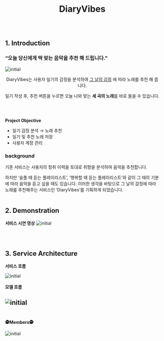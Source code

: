 <h1 align='center'>
      DiaryVibes
</h1>
<br></br>

## 1. Introduction

### “오늘 당신에게 딱 맞는 음악을 추천 해 드립니다.”

![initial](https://github.com/boostcampaitech5/level3_recsys_productserving-recsys-12/assets/97236643/d9584e7d-6ae1-4a44-9801-2e129c44bc59)
<div align='center'>
      DiaryVibes는 사용자 일기의 감정을 분석하여 
      <u>그 날의 감정</u>
      에 따라 노래를 추천 해 줍니다.

일기 작성 후, 추천 버튼을 누르면 오늘 나와 맞는 **세 곡의 노래**를 바로 들을 수 있습니다.

</div>
<br></br>


**Project Objective**

- 일기 감정 분석 → 노래 추천
- 일기 및 추천 노래 저장
- 사용자 계정 관리

<h3 color='yellow'>background</h3>

기존 서비스는 사용자의 청취 이력을 토대로 취향을 분석하여 음악을 추천합니다.

하지만 ‘슬플 때 듣는 플레이리스트’, ‘행복할 때 듣는 플레이리스트’와 같이 그 때의 기분에 따라 음악을 듣고 싶을 때도 있습니다. 이러한 생각을 바탕으로 그 날의 감정에 따라 노래를 추천해주는 서비스인 ‘DiaryVibes’를 기획하게 되었습니다.
<br></br>
## 2. Demonstration


**서비스 시연 영상**
![initial](https://github.com/boostcampaitech5/level3_recsys_productserving-recsys-12/assets/97236643/6b9ebafb-6cca-4f28-b0f2-97d4a8120db5)


<br></br>
## 3. Service Architecture


**서비스 흐름**

![initial](https://github.com/boostcampaitech5/level3_recsys_productserving-recsys-12/assets/97236643/034ff5b7-1b2a-4786-a5c2-088e45778aab)
<br></br>
**모델 흐름**

![initial](https://github.com/boostcampaitech5/level3_recsys_productserving-recsys-12/assets/97236643/ebe56ba2-8cea-45e3-a3d8-e35b0de9b881)
<br></br>
---

**🕵️Members🕵️**

![initial](https://github.com/boostcampaitech5/level3_recsys_productserving-recsys-12/assets/97236643/5fc29983-bb40-493d-b611-64fa46566b20)

